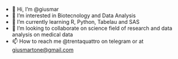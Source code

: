 - 👋 Hi, I’m @giusmar
- 👀 I’m interested in Biotecnology and Data Analysis
- 🌱 I’m currently learning R, Python, Tabelau and SAS
- 💞️ I’m looking to collaborate on science field of research and data analysis on medical data
- 📫 How to reach me @trentaquattro on telegram or at giusmartone@gmail.com

<!---
giusmar/giusmar is a ✨ special ✨ repository because its `README.md` (this file) appears on your GitHub profile.
You can click the Preview link to take a look at your changes.
--->
